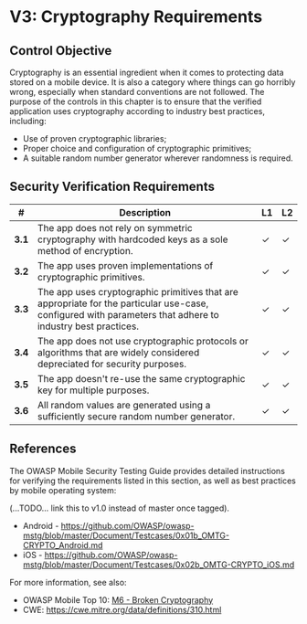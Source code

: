 # V3: Cryptography Requirements

## Control Objective

Cryptography is an essential ingredient when it comes to protecting data stored on a mobile device. It is also a category where things can go horribly wrong, especially when standard conventions are not followed. The purpose of the controls in this chapter is to ensure that the verified application uses cryptography according to industry best practices, including:

- Use of proven cryptographic libraries;
- Proper choice and configuration of cryptographic primitives;
- A suitable random number generator wherever randomness is required.

## Security Verification Requirements

| # | Description | L1 | L2 |
| --- | --- | --- | --- |
| **3.1** | The app does not rely on symmetric cryptography with hardcoded keys as a sole method of encryption.| ✓ | ✓ |
| **3.2** | The app uses proven implementations of cryptographic primitives. | ✓ | ✓ |
| **3.3** | The app uses cryptographic primitives that are appropriate for the particular use-case, configured with parameters that adhere to industry best practices. | ✓ | ✓|
| **3.4** | The app does not use cryptographic protocols or algorithms that are widely considered depreciated for security purposes. | ✓ | ✓|
| **3.5** | The app doesn't re-use the same cryptographic key for multiple purposes. | ✓ | ✓ |
| **3.6** | All random values are generated using a sufficiently secure random number generator. | ✓ | ✓ |

## References

The OWASP Mobile Security Testing Guide provides detailed instructions for verifying the requirements listed in this section, as well as best practices by mobile operating system:

(...TODO... link this to v1.0 instead of master once tagged).

- Android - https://github.com/OWASP/owasp-mstg/blob/master/Document/Testcases/0x01b_OMTG-CRYPTO_Android.md
- iOS - https://github.com/OWASP/owasp-mstg/blob/master/Document/Testcases/0x02b_OMTG-CRYPTO_iOS.md

For more information, see also:

- OWASP Mobile Top 10: [M6 - Broken Cryptography](https://www.owasp.org/index.php/Mobile_Top_10_2014-M6)
- CWE: https://cwe.mitre.org/data/definitions/310.html

